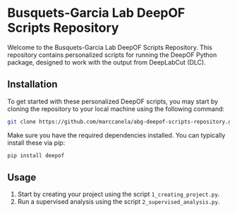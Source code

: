 # Busquets-Garcia Lab DeepOF Scripts Repository
Welcome to the Busquets-Garcia Lab DeepOF Scripts Repository. This repository contains personalized scripts for running the DeepOF Python package, designed to work with the output from DeepLabCut (DLC).

## Installation
To get started with these personalized DeepOF scripts, you may start by cloning the repository to your local machine using the following command:

```bash
git clone https://github.com/marccanela/abg-deepof-scripts-repository.git
```

Make sure you have the required dependencies installed. You can typically install these via pip:

```bash
pip install deepof
```

## Usage

1. Start by creating your project using the script `1_creating_project.py`.
2. Run a supervised analysis using the script `2_supervised_analysis.py`.
